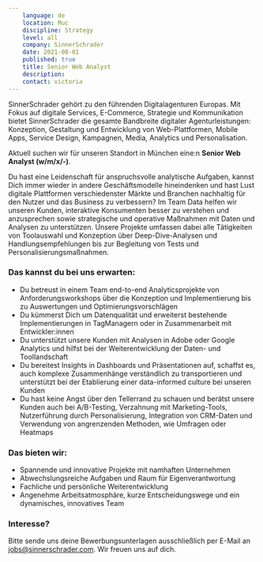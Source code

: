 ```yaml
---
    language: de
    location: Muc
    discipline: Strategy
    level: all
    company: SinnerSchrader
    date: 2021-08-01
    published: true
    title: Senior Web Analyst 
    description: 
    contact: victoria
---
```


SinnerSchrader gehört zu den führenden Digitalagenturen Europas. Mit Fokus auf digitale Services, E-Commerce, Strategie und Kommunikation bietet SinnerSchrader die gesamte Bandbreite digitaler Agenturleistungen: Konzeption, Gestaltung und Entwicklung von Web-Plattformen, Mobile Apps, Service Design, Kampagnen, Media, Analytics und Personalisation.

Aktuell suchen wir für unseren Standort in München eine:n **Senior Web Analyst (w/m/x/-)**.

Du hast eine Leidenschaft für anspruchsvolle analytische Aufgaben, kannst Dich immer wieder in andere Geschäftsmodelle hineindenken und hast Lust digitale Plattformen verschiedenster Märkte und Branchen nachhaltig für den Nutzer und das Business zu verbessern? Im Team Data helfen wir unseren Kunden, interaktive Konsumenten besser zu verstehen und anzusprechen sowie strategische und operative Maßnahmen mit Daten und Analysen zu unterstützen. Unsere Projekte umfassen dabei alle Tätigkeiten von Toolauswahl und Konzeption über Deep-Dive-Analysen und Handlungsempfehlungen bis zur Begleitung von Tests und Personalisierungsmaßnahmen.

### Das kannst du bei uns erwarten:

- Du betreust in einem Team end-to-end Analyticsprojekte von Anforderungsworkshops über die Konzeption und Implementierung bis zu Auswertungen und Optimierungsvorschlägen
- Du kümmerst Dich um Datenqualität und erweiterst bestehende Implementierungen in TagManagern oder in Zusammenarbeit mit Entwickler:innen
- Du unterstützt unsere Kunden mit Analysen in Adobe oder Google Analytics und hilfst bei der Weiterentwicklung der Daten- und Toollandschaft
- Du bereitest Insights in Dashboards und Präsentationen auf, schaffst es, auch komplexe Zusammenhänge verständlich zu transportieren und unterstützt bei der Etablierung einer data-informed culture bei unseren Kunden
- Du hast keine Angst über den Tellerrand zu schauen und berätst unsere Kunden auch bei A/B-Testing, Verzahnung mit Marketing-Tools, Nutzerführung durch Personalisierung, Integration von CRM-Daten und Verwendung von angrenzenden Methoden, wie Umfragen oder Heatmaps

### Das bieten wir:

- Spannende und innovative Projekte mit namhaften Unternehmen
- Abwechslungsreiche Aufgaben und Raum für Eigenverantwortung
- Fachliche und persönliche Weiterentwicklung
- Angenehme Arbeitsatmosphäre, kurze Entscheidungswege und ein dynamisches, innovatives Team

### Interesse?

Bitte sende uns deine Bewerbungsunterlagen ausschließlich per E-Mail an <jobs@sinnerschrader.com>. Wir freuen uns auf dich.
